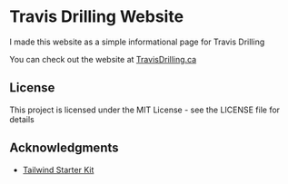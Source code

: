 # Travis Drilling Website

I made this website as a simple informational page for Travis Drilling

You can check out the website at [TravisDrilling.ca](https://travisdrilling.ca)

## License

This project is licensed under the MIT License - see the LICENSE file for details

## Acknowledgments

* [Tailwind Starter Kit](https://www.creative-tim.com/learning-lab/tailwind-starter-kit/presentation)